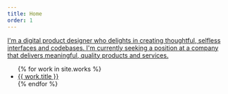 ```yaml
---
title: Home
order: 1
---
```


<floating-greeting id="greeting">
  <a href="/about/">
    I'm a digital product designer who delights in creating thoughtful, selfless interfaces and codebases.
  </a>
  <a href="/contact/" class="highlight">
    I'm currently seeking a position at a company that delivers meaningful, quality products and services.
  </a>
</floating-greeting>

<ul id="works">
  {% for work in site.works %}
    <li><a href="{{work.url}}">{{ work.title }}</a></li>
  {% endfor %}
</ul>
